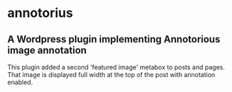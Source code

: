 # annotorius
A Wordpress plugin implementing Annotorious image annotation
-----

This plugin added a second 'featured image' metabox to posts and pages. That image is displayed full width at the top of the post with annotation enabled.
